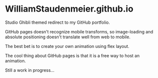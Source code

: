 # WilliamStaudenmeier.github.io

Studio Ghibli themed redirect to my GitHub portfolio.

GitHub pages doesn't recognize mobile transforms, so image-loading and absolute positioning doesn't translate well from web to mobile.

The best bet is to create your own animation using flex layout.

The cool thing about GitHub pages is that it is a free way to host an animation.  

Still a work in progress...
